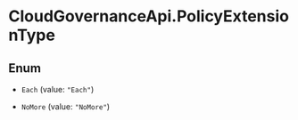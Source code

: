 # CloudGovernanceApi.PolicyExtensionType

## Enum


* `Each` (value: `"Each"`)

* `NoMore` (value: `"NoMore"`)


